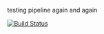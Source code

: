 testing pipeline again and again

[![Build Status](http://16.16.49.84/buildStatus/icon?job=fibonacci)](http://16.16.49.84/job/fibonacci/)


